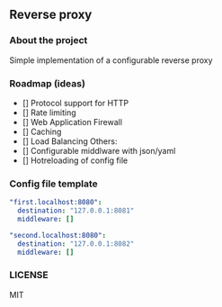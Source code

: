 ## Reverse proxy
### About the project
Simple implementation of a configurable reverse proxy

### Roadmap (ideas)

- [] Protocol support for HTTP
- [] Rate limiting
- [] Web Application Firewall
- [] Caching
- [] Load Balancing
Others:
- [] Configurable middlware with json/yaml
- [] Hotreloading of config file

### Config file template
```yaml
"first.localhost:8080":
  destination: "127.0.0.1:8081"
  middleware: []

"second.localhost:8080":
  destination: "127.0.0.1:8082"
  middleware: []
```


### LICENSE
MIT

